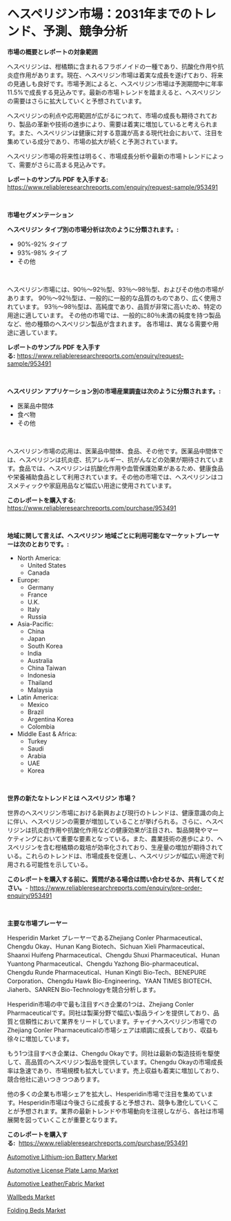 <p><h1>ヘスペリジン市場：2031年までのトレンド、予測、競争分析</h1></p><p><strong>市場の概要とレポートの対象範囲</strong></p>
<p><p>ヘスペリジンは、柑橘類に含まれるフラボノイドの一種であり、抗酸化作用や抗炎症作用があります。現在、ヘスペリジン市場は着実な成長を遂げており、将来の見通しも良好です。市場予測によると、ヘスペリジン市場は予測期間中に年率11.5%で成長する見込みです。最新の市場トレンドを踏まえると、ヘスペリジンの需要はさらに拡大していくと予想されています。</p><p>ヘスペリジンの利点や応用範囲が広がるにつれて、市場の成長も期待されており、製品の革新や技術の進歩により、需要は着実に増加していると考えられます。また、ヘスペリジンは健康に対する意識が高まる現代社会において、注目を集めている成分であり、市場の拡大が続くと予測されています。</p><p>ヘスペリジン市場の将来性は明るく、市場成長分析や最新の市場トレンドによって、需要がさらに高まる見込みです。</p></p>
<p><strong>レポートのサンプル PDF を入手する:</strong> <a href="https://www.reliableresearchreports.com/enquiry/request-sample/953491">https://www.reliableresearchreports.com/enquiry/request-sample/953491</a></p>
<p>&nbsp;</p>
<p><strong>市場セグメンテーション</strong></p>
<p><strong>ヘスペリジン タイプ別の市場分析は次のように分類されます。:</strong></p>
<p><ul><li>90%-92% タイプ</li><li>93%-98% タイプ</li><li>その他</li></ul></p>
<p>&nbsp;</p>
<p><p>ヘスペリジン市場には、90％〜92％型、93％〜98％型、およびその他の市場があります。 90％〜92％型は、一般的に一般的な品質のものであり、広く使用されています。 93％〜98％型は、高純度であり、品質が非常に高いため、特定の用途に適しています。 その他の市場では、一般的に80％未満の純度を持つ製品など、他の種類のヘスペリジン製品が含まれます。 各市場は、異なる需要や用途に適しています。</p></p>
<p><strong>レポートのサンプル PDF を入手する:</strong>&nbsp;<a href="https://www.reliableresearchreports.com/enquiry/request-sample/953491">https://www.reliableresearchreports.com/enquiry/request-sample/953491</a></p>
<p>&nbsp;</p>
<p><strong> ヘスペリジン アプリケーション別の市場産業調査は次のように分類されます。:</strong></p>
<p><ul><li>医薬品中間体</li><li>食べ物</li><li>その他</li></ul></p>
<p>&nbsp;</p>
<p><p>ヘスペリジン市場の応用は、医薬品中間体、食品、その他です。医薬品中間体では、ヘスペリジンは抗炎症、抗アレルギー、抗がんなどの効果が期待されています。食品では、ヘスペリジンは抗酸化作用や血管保護効果があるため、健康食品や栄養補助食品として利用されています。その他の市場では、ヘスペリジンはコスメティックや家庭用品など幅広い用途に使用されています。</p></p>
<p><strong>このレポートを購入する:</strong>&nbsp; <a href="https://www.reliableresearchreports.com/purchase/953491">https://www.reliableresearchreports.com/purchase/953491</a></p>
<p>&nbsp;</p>
<p><strong>地域に関して言えば、ヘスペリジン 地域ごとに利用可能なマーケットプレーヤーは次のとおりです。:</strong></p>
<p><ul>
    <li>
        North America:
        <ul>
            <li>United States</li>
            <li>Canada</li>
        </ul>
    </li>
    <li>
        Europe:
        <ul>
            <li>Germany</li>
            <li>France</li>
            <li>U.K.</li>
            <li>Italy</li>
            <li>Russia</li>
        </ul>
    </li>
    <li>
        Asia-Pacific:
        <ul>
            <li>China</li>
            <li>Japan</li>
            <li>South Korea</li>
            <li>India</li>
            <li>Australia</li>
            <li>China Taiwan</li>
            <li>Indonesia</li>
            <li>Thailand</li>
            <li>Malaysia</li>
        </ul>
    </li>
    <li>
        Latin America:
        <ul>
            <li>Mexico</li>
            <li>Brazil</li>
            <li>Argentina Korea</li>
            <li>Colombia</li>
        </ul>
    </li>
    <li>
        Middle East & Africa:
        <ul>
            <li>Turkey</li>
            <li>Saudi</li>
            <li>Arabia</li>
            <li>UAE</li>
            <li>Korea</li>
        </ul>
    </li>
    </ul></p>
<p>&nbsp;</p>
<p><strong>世界の新たなトレンドとは ヘスペリジン 市場？</strong></p>
<p><p>世界のヘスペリジン市場における新興および現行のトレンドは、健康意識の向上に伴い、ヘスペリジンの需要が増加していることが挙げられる。さらに、ヘスペリジンは抗炎症作用や抗酸化作用などの健康効果が注目され、製品開発やマーケティングにおいて重要な要素となっている。また、農業技術の進歩により、ヘスペリジンを含む柑橘類の栽培が効率化されており、生産量の増加が期待されている。これらのトレンドは、市場成長を促進し、ヘスペリジンが幅広い用途で利用される可能性を示している。</p></p>
<p><strong>このレポートを購入する前に、質問がある場合は問い合わせるか、共有してください。</strong>- <a href="https://www.reliableresearchreports.com/enquiry/pre-order-enquiry/953491">https://www.reliableresearchreports.com/enquiry/pre-order-enquiry/953491</a></p>
<p>&nbsp;</p>
<p><strong>主要な市場プレーヤー</strong></p>
<p><p>Hesperidin Market プレーヤーであるZhejiang Conler Pharmaceutical、Chengdu Okay、Hunan Kang Biotech、Sichuan Xieli Pharmaceutical、Shaanxi Huifeng Pharmaceutical、Chengdu Shuxi Pharmaceutical、Hunan Yuantong Pharmaceutical、Chengdu Yazhong Bio-pharmaceutical、Chengdu Runde Pharmaceutical、Hunan Kingti Bio-Tech、BENEPURE Corporation、Chengdu Hawk Bio-Engineering、YAAN TIMES BIOTECH、Jiaherb、SANREN Bio-Technologyを競合分析します。</p><p>Hesperidin市場の中で最も注目すべき企業の1つは、Zhejiang Conler Pharmaceuticalです。同社は製薬分野で幅広い製品ラインを提供しており、品質と信頼性において業界をリードしています。チャイナヘスペリジン市場でのZhejiang Conler Pharmaceuticalの市場シェアは順調に成長しており、収益も徐々に増加しています。</p><p>もう1つ注目すべき企業は、Chengdu Okayです。同社は最新の製造技術を駆使して、高品質のヘスペリジン製品を提供しています。Chengdu Okayの市場成長率は急速であり、市場規模も拡大しています。売上収益も着実に増加しており、競合他社に追いつきつつあります。</p><p>他の多くの企業も市場シェアを拡大し、Hesperidin市場で注目を集めています。Hesperidin市場は今後さらに成長すると予想され、競争も激化していくことが予想されます。業界の最新トレンドや市場動向を注視しながら、各社は市場展開を図っていくことが重要となります。</p></p>
<p><strong>このレポートを購入する:</strong>&nbsp;&nbsp;<a href="https://www.reliableresearchreports.com/purchase/953491">https://www.reliableresearchreports.com/purchase/953491</a></p>
<p><p><a href="https://gentle-editor-9db.notion.site/Automotive-Lithium-ion-Battery-Market-Size-Growth-and-Forecast-from-2024-2031-9b5e0afaddbd4c7f989a92beb10aef24">Automotive Lithium-ion Battery Market</a></p><p><a href="https://spotless-saver-8fd.notion.site/Automotive-License-Plate-Lamp-Market-Offers-Provide-Insightful-Data-for-the-Time-Period-from-2024-to-846cd728fb634c2682c4009a225e633a">Automotive License Plate Lamp Market</a></p><p><a href="https://cautious-neon-760.notion.site/Automotive-Leather-Fabric-Market-Insights-Market-Players-and-Forecast-Till-2031-352036c592104a01842f235c8f801504">Automotive Leather/Fabric Market</a></p><p><a href="https://view.publitas.com/reportprime-1/wallbeds-market-size-and-growth-market-segmentation-regional-and-country-breakdowns-and-market-trends-for-period-from-2024-2031/">Wallbeds Market</a></p><p><a href="https://view.publitas.com/reportprime-1/folding-beds-market-size-growth-outlook-from-2024-to-2031-projecting-at-markets-trends-analysis-by-application-regional-outlook-and-revenue/">Folding Beds Market</a></p></p>